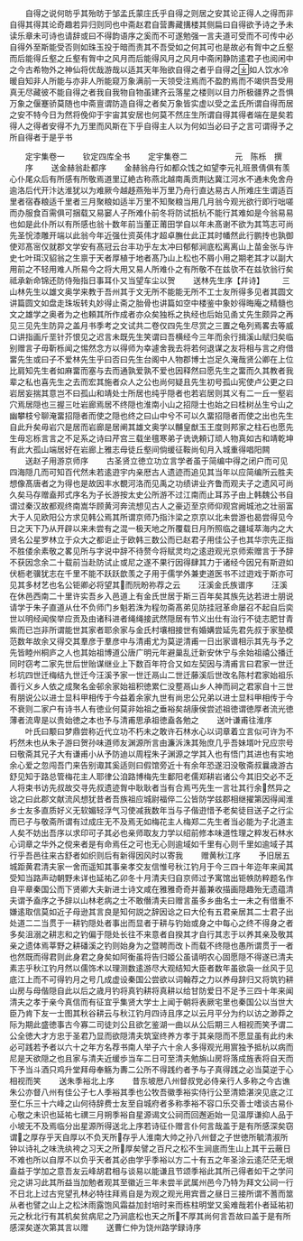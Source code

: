 <!-- { "loadSidebar": true } -->
　　自得之说何昉乎其殆昉于邹孟氏蒙庄氏乎自得之则居之安其论正得人之得而非自得其得其论奇趣若异归则同也中斋赵君自营夀藏搆楼其侧扁曰自得欲予诗之予未读乐章未可诗也请辞或曰不得韵语序之奚而不可遂勉强一言夫道可受而不可传中必自得外至斯能受否则如珠玉投于暗而责其不吾受如之何其可也是故必有胷中之丘壑而后能得丘壑之丘壑有胷中之风月而后能得风月之风月中斋闲静防逺君子也阅闲中之今古希物外之神仙将优哉游哉以适其天年殆欲自得之者乎自得之如人饮水冷暖自知非人所能与亦非人所能窥万象满前一天领受注焉而不盈酌焉而不竭供吾受用真无尽藏彼不能自得之者我自我物自物虽建齐云落星之楼则以目力所极疆界之吾惧万象之偃蹇骄莫随也中斋亶谓防造自得之者矣万象皆实虚以受之孟氏所谓自得而居之安不特今日为然将俛仰于宇宙其安居也何莫不然庄生所谓自得其得者端在是矣若得人之得者安得不九万里而风斯在下乎自得主人以为何如当必曰子之言可谓得予之所自得者于是乎书





　　定宇集卷一
　　钦定四库全书
　　定宇集卷二　　　　　　元　陈栎　撰
　　序
　　送金赫翁赴都序
　　金赫翁舟行如都众饯之如望李元礼班景倩俱有羡心仆尾众后有所感有所敬焉道里辽絶古称燕北越南禹贡荆达冀江河水不通未免舍舟逾洛后代开汴达淮犹以为难厥今越趍燕殆半万里乃舟行直达易古人所难庄生谓适百里者宿舂粮适千里者三月聚粮如适半万里不知聚粮当用几月翁今观光欲行即行咄嗟而办服食百需俱可捆载又易窭人子所难仆前冬将防试扺杭不能行其难如是今翁易易也如是此仆所以有所感也翁十数年前当董正莆田学自以年未髙谢不欲为其笃志可尚先圣恱漆雕开端以此翁今年近强仕资英伟才超卓膴仕此正其时幡然此行鹏抟也孰御使邓髙宻仅就郡文学安有髙冠云台丰功乎左太冲曰郁郁涧底松离离山上苗金张与许史七叶珥汉貂翁之生禀于天者厚植于地者髙乃山上松也不屑小用之期老其才以副大用前之不轻用难人所易今之将大用又易人所难仆之有所敬不在兹欤不在兹欤翁行矣祗承新命锦还防侍殆指日事耳仆又当望车尘以贺
　　送林先生序【幷诗】
　　三山林先生以雄文奥学来教于吾州其于文无所不能能无所不工士友所得多见者其圆文讲篇圆文如盘走珠坂转丸妙得止斋之胎骨也讲篇如空中楼鉴中象妙得晦庵之精髓也文之雄学之奥者为之也頼其所作成者亦众矣独栎之执经也后始见圅丈先生颇异之再见三见先生防异之盖月书季考之文试共二卷仅四先生尽赏之三置之龟列焉畧去等威口讲指画斤垩针芥恨见之迟言未既先生笑谓曰吾横经今三年而余行揖溪山赋归矣临别赠言子毋靳栎闻之惕然念方以得师为幸遽舍我去将若何退谋之友将相与言之府借畱先生或曰子不爱林先生乎曰否曰先生台阁中人物郡博士岂足久淹哉贤公卿在上位比肩知先生者如麻畱而塞与去而通孰爱孰不爱也因释然曰愿先生之畱而久其教者我辈之私也喜先生之去而宏其施者众人之公也尚何疑且先生初号孤山宪使卢公更之曰岩居妄揣其意岂不曰孤山和靖处士所居也纯乎隠者也若岩居则其义有二一丘一壑岩穴焉居隠也三握三吐岩廊焉居不终隠也淮南小山之招隠士也始之曰桂树丛生兮山之幽攀枝兮聊淹畱招隠者而使之隠也终之曰山中兮不可以久畱招隠者而使之出也先生自此升矣毋岩穴是居而岩廊是居阐其雄文奥学以黼皇猷玉王度则邦家之柱石也愿先生毋忘栎言言之不足系之诗曰芹宫三载坐氊寒弟子诜诜頼订顽人物真如古和靖乾坤有此大孤山端居好在岩廊上雅志毋徒丘壑间倘缓征鞍尚旬月入城重得唱阳闗
　　送赵子用游京师序
　　古圣贤立徳立功立言学者虽于简编中得之闭户而可见四海隠几而可知百代然未若逺逰宇内亲厯古人遗迹而追见其当年以应简编所云胜夫想像髙唐者之为得也是故因丰水覩河洛而见禹之功绩讲业齐鲁而观夫子之遗风可尚久矣马存赠盍邦式序名为子长游按太史公所游不过江南而止耳苏子由上韩魏公书自谓过秦汉故都观终南嵩华顾黄河奔流想见古人之豪迈至京师仰观宫阙城池之壮丽富大于人见欧阳公方求见韩公焉其所谓京师乃指汴梁之京京以北未尝游也曷尝得见今日之天下乃从开辟以来未尝有之混一极天地之所覆载日月所照临之疆域萃海内之大贤名公星罗林立于众大之都讵止于欧韩三数公而已赵君子用佳公子也其华宗先正指不胜偻余素敬之畧见所与字说中辞不待赘今将赋灵均之逺逰观光京师索赠言于予辞不获因念余二十载前当赴防试止或尼之遂不果行因得肆其力于诸经今因兄有斯逰如伏枥老骥犹志在千里不能不跃跃歆羡之子用于儒学外兼吏道医书不过逰戏于斯亦可见其多材艺也名公钜卿必将望其而阮盼祢荐之云
　　汪溪金氏族谱序
　　汪溪在休邑西南二十里许实吾乡入邑道上有金氏世居于斯三百年矣其族先达若进士朋说请学于朱子直道从仕不负师门乡魁若洙为程勿斋髙弟见防挂冠革命屡召不起自后奕世以明经闻俟举应贡及由诸科进者绳绳接武然隠居有节义出仕有治行不徒志肥甘青紫而已岂非所谓能世其家者耶余家与金氏村壤相接世有婚媾尝延先君先叔于家塾模范数年故余又得交其羣彦于羣彦中与清甫尤为莫逆清甫一日出家谱相示其先与予之先皆睦州桐庐之人也其始祖博道公唐广明元年避巢乱迁新安休宁与余始祖禧公播迁同时窃考二家先世后世贻谋继业上下数百年符合又如左契因与清甫言曰君家一世迁杉坑四世迁梅结九世迁今汪溪予家一世迁鬲山二世迁藤溪后世改名陈村君家始祖乐善行义乡人依之成聚名金邨余家始祖积徳累仁没塟鬲山乡人神而祠之君家自十三世有朋说公以进士显科甲相传于今益着余家九世有尚忠公兄弟以进士显科甲相传于今不衰则二家户有诗书人有徳业何莫非始祖之垂裕矣胡康侯尝述祖徳谓徳厚者流光徳薄者流卑是以贵始徳之本也予与清甫思承祖徳盍各勉之
　　送叶谦甫往淮序
　　叶氏曰颙曰梦鼎尝称近代立功不朽未之敢许石林水心以词章着立言似可许为不朽然未也从朱子游曰贺孙味道师友渊源所言由濂泝洙其殆庶几乎吾妹壻叶兄应宗号曰敬斋其兄子大有谦甫小从予防迪以周程朱子渊源之学其入也有悟门其进也有实地余心爱之忽闯吾门来告别诹其奚适则曰假馆旁近十有余年恐遂汨没敬斋叔曩歳游古舒见知于路总管梅花主人耶律公洎路博梅先生鄱阳老儒郑耕岩诸公今其旧交必不乏人将束书访先叔故交寻先叔遗迹胷中耿耿者当有合焉丐先生一言壮其行余然异之谂之曰此郡文献流风想犹昔者吾族祖应城尉福倅二公皆防学兹郡相继擢第因得闻淮乡士友多直质好义无软媚轻浮气习使减我数年当与子偕逰惜予老矣徒目送子之行尘而已子与敬斋所谓有过成庄无不及焉无如梅花主人梅郑二先生者当必能为子北道主人矣不妨出吾序以求印可子其必也亲师取友力学以绍前修本味道性理之粹发石林水心词章之华外之傥来者是有命焉任之可也无心则逾域如千里有心则千里如逾域子其行乎吾邑往来古舒者如织则后有新得因风时以寄我
　　赠黄秋江序
　　予旧居五城距黄君清夫家一舍而遥知其事亲孝交友信惟号秋江钓月于今三四十年迩年来闻其受知当路声动朝野未详也延祐乙卯冬十月清夫归自京师过予寓馆出钜帙防粹题名作自平章秦国公而下贤卿大夫新进士诗文咸在雅雅奇奇并蓄兼收描画隠趣殆无遗蕴清夫谓予盍序之予辞以山林老病之士不敢僭清夫曰赠言虽多乡曲名士一未之有借重不嫌逺取信莫如近子母逊其言良是知何説之辞因谂之曰大伦有五君亲居其二士君子出处道二二当贯于一耕钓隠处者事出而显者于耕与钓始或身之中每心之终不得身之者多矣沮溺之耕志和之钓偏于隠处长往不来意者自揆其才自行其志于以养其亲及敬其亲之遗体焉莘野之耕磻溪之钓则始身为之暨聘而改卜而载不终隠也愚所谓贯于一者也然既而得君则此身君之身矣如阿衡虽将告归姬公虽请明农心固愿隠不得遂已清夫素志乎秋江钓月然以儒饰术以理测数逺游尽大观结知大臣者数年虽欲袅一丝风于见底江上而不可得钓月之号几成虚设秦国公尝欲以词翰荐之力以养母辞归又将筑钓耕山房与母偕隠自此以后之歳月钓将真钓耕将真耕以给甘防爱日不足予三四十年来闻清夫之孝于亲今真信而有征宜乎集贤大学士上闻于朝将表厥宅里也秦国公以当世大臣乃肯下友一士图其秋谷耕云与秋江钓月四诗且序之以云月平分为约以访之渺莽之际为期此盛徳事古今寡二司徒刘公且欲乞鉴湖一曲以从公后期三人相视而笑予谓二公全徳大才方忠于圣君乃显而欲隠清夫筑室终养方孝于其亲隠而不愿显虽有此约未必可践若予者以六十之年方名荐书南人举子六十余人多得观光用賔独予抵杭以病而尼是天欲隠之也且家与清夫近缓歩当车二日可至清夫勉旃山房将落成旌表将自天而下予当斗酒只鸡升堂拜母奉觞为夀二公所不得践约者予与子真得践之必当莫逆于心相视而笑
　　送朱季裕北上序
　　昔东坡厯八州督叔党必侍亲行人多称之今古谯朱公亦督八州有佳公子七人季裕其季也公牧吾徽季裕实侍行公至清嫓湛湥见底之江至仁乐三十六峰之山何待辞费士友至自城府者多称季裕不容口乐交善士嗜谈古易仆心敬之未识也延祐七禩三月朔季裕自星源谒文公祠而回邂逅始一见温厚谦抑人品于小坡无不及焉临分出星源所得送北上序若诗征仆赠言仆何言哉盖于是有所感深矣窃谓之厚存乎天自厚以不负天所存乎人淮南大帅之孙八州督之子世徳所毓清淑所钟以诗礼之味洗纨袴之习天之所厚矣譬之百尺之松不生涧底而生山上其干云蔽日不难也所以自厚不以负乎天者其必由学乎季裕以方二十有五之年圣涂云逺茫茫无垠盍益于学加之意吾友云峰胡君相与谈易以能谦且节颂季裕此其所己得者如干之学问兊之讲习此其所益当加勉者观其至徽近三年未尝半武属州邑今乃特为拜文公祠一行不日北上过古兖望孔林必特往拜焉自是为观之观光用宾晋之昼日三接所谓不蓍而筮从者也譬之山上之松沐雨露饱风霜益加封培时来而栋柱明堂又奚难哉若仆者延祐初元之秋北行有其机矣贫病尼之乃涧底松也天之所不厚其尚何言吾故曰盖于是有所感深矣遂次第其言以赠
　　送曹仁仲为饶州路学録诗序
